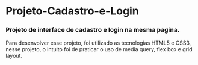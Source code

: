 # Projeto-Cadastro-e-Login
###   Projeto de interface de cadastro e login na mesma pagina.

Para desenvolver esse projeto, foi utilizado as tecnologias HTML5 e CSS3, nesse projeto, o intuito foi de praticar o uso de media query, flex box e grid layout.


